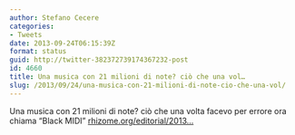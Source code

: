 ```yaml
---
author: Stefano Cecere
categories:
- Tweets
date: 2013-09-24T06:15:39Z
format: status
guid: http://twitter-382372739174367232-post
id: 4660
title: Una musica con 21 milioni di note? ciò che una vol…
slug: /2013/09/24/una-musica-con-21-milioni-di-note-cio-che-una-vol/
---
```


Una musica con 21 milioni di note? ciò che una volta facevo per errore ora chiama “Black MIDI” [rhizome.org/editorial/2013…](http://rhizome.org/editorial/2013/sep/23/impossible-music-black-midi/)